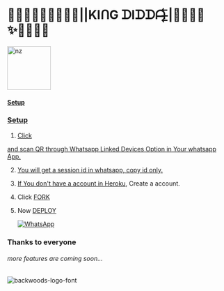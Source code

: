 # 🧸̶⃮⃖🤍̶⃮⃖🦋||KIᑎG ᗪIᗪᗪᗩ  ̶⃮⃖|🍓̶⃮⃖✨̶⃮⃖🌸

<a href='https://postimg.cc/ftT69xrC' target='_blank'><img src='https://i.postimg.cc/ftT69xrC/Didula.webp' border='0' alt="nz" width="100"/>

#### Setup

</p>

### Setup

1. Click 


 and scan QR through Whatsapp Linked Devices Option in Your whatsapp App.

2. You will get a session id in whatsapp, copy id only.

3. If You don't have a account in [Heroku](https://signup.heroku.com/), Create a account.

4. Click [FORK](https://github.com/BlackPanther-svg/King-Didda-Whatsapp-Bot/fork)

5. Now [DEPLOY](https://heroku.com/deploy)

   <a href="https://chat.whatsapp.com/FL2OqqLOxOOFN9Zw6nYXtZ"><img alt="WhatsApp" src="https://img.shields.io/badge/-Whatsapp%20Group-lightgrey?style=for-the-badge&logo=whatsapp&logoColor=white"/></a>

### Thanks to everyone


###### more features are coming soon...

<img src="https://fontmeme.com/permalink/220116/0c42dc0b64931810388ba399da55e927.png" alt="backwoods-logo-font" border="0"></a>  

